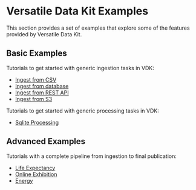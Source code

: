 # Versatile Data Kit Examples

This section provides a set of examples that explore some of the features provided by Versatile Data Kit.

## Basic Examples
Tutorials to get started with generic ingestion tasks in VDK:
* [Ingest from CSV](ingest-csv-file-example/)
* [Ingest from database](ingest-from-db-example/)
* [Ingest from REST API](ingest-from-rest-api-example/)
* [Ingest from S3](ingest-from-s3-example/)

Tutorials to get started with generic processing tasks in VDK:
* [Sqlite Processing](sqlite-processing-example/)

## Advanced Examples
Tutorials with a complete pipeline from ingestion to final publication:
* [Life Expectancy](life-expectancy/)
* [Online Exhibition](online-exhibition/)
* [Energy](energy/)